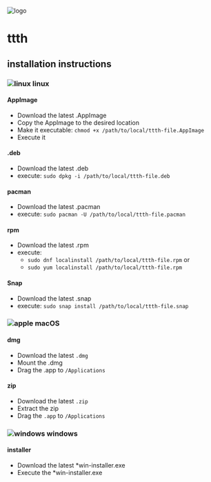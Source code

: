 ![logo](https://raw.githubusercontent.com/yafp/ttth/master/.github/logo/128x128.png)

# ttth

## installation instructions

### ![linux](https://raw.githubusercontent.com/yafp/ttth/master/.github/platform/linux_32x32.png) linux

#### AppImage
* Download the latest .AppImage
* Copy the AppImage to the desired location
* Make it executable: ```chmod +x /path/to/local/ttth-file.AppImage```
* Execute it

#### .deb
* Download the latest .deb
* execute: ```sudo dpkg -i /path/to/local/ttth-file.deb```

#### pacman
* Download the latest .pacman
* execute: ```sudo pacman -U /path/to/local/ttth-file.pacman```

#### rpm
* Download the latest .rpm
* execute:
  * ```sudo dnf localinstall /path/to/local/ttth-file.rpm``` or
  * ```sudo yum localinstall /path/to/local/ttth-file.rpm```

#### Snap
* Download the latest .snap
* execute: ```sudo snap install /path/to/local/ttth-file.snap```

### ![apple](https://raw.githubusercontent.com/yafp/ttth/master/.github/platform/apple_32x32.png) macOS
#### dmg
* Download the latest ```.dmg```
* Mount the .dmg
* Drag the .app to ```/Applications```

#### zip
* Download the latest ```.zip```
* Extract the zip
* Drag the ```.app``` to ```/Applications```

### ![windows](https://raw.githubusercontent.com/yafp/ttth/master/.github/platform/windows_32x32.png) windows

#### installer
* Download the latest *win-installer.exe
* Execute the *win-installer.exe
